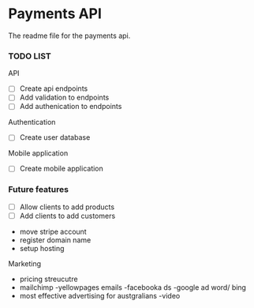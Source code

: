 # Payments API
The readme file for the payments api.

### TODO LIST
API
- [ ] Create api endpoints
- [ ] Add validation to endpoints
- [ ] Add authenication to endpoints

Authentication
- [ ] Create user database

Mobile application
- [ ] Create mobile application

### Future features
- [ ] Allow clients to add products
- [ ] Add clients to add customers

- move stripe account
- register domain name
- setup hosting

Marketing
- pricing streucutre
- mailchimp
-yellowpages emails
-facebooka ds
-google ad word/ bing
- most effective advertising for austgralians
-video
